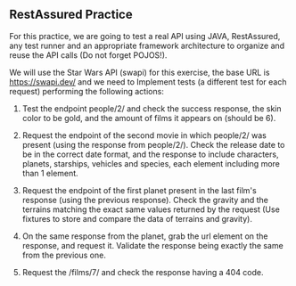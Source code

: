 ## RestAssured Practice

For this practice, we are going to test a real API using JAVA, RestAssured, any test runner and an appropriate framework architecture to organize and reuse the API calls (Do not forget POJOS!). 

We will use the Star Wars API (swapi) for this exercise, the base URL is https://swapi.dev/ and we need to Implement tests (a different test for each request) performing the following actions:

1. Test the endpoint people/2/ and check the success response, the skin color to be gold, and the amount of films it appears on (should be 6).

2. Request the endpoint of the second movie in which people/2/ was present (using the response from people/2/). Check the release date to be in the correct date format, and the response to include characters, planets, starships, vehicles and species, each element including more than 1 element.

3. Request the endpoint of the first planet present in the last film's response (using the previous response). Check the gravity and the terrains matching the exact same values returned by the request (Use fixtures to store and compare the data of terrains and gravity).

4. On the same response from the planet, grab the url element on the response, and request it. Validate the response being exactly the same from the previous one.

5. Request the /films/7/ and check the response having a 404 code.